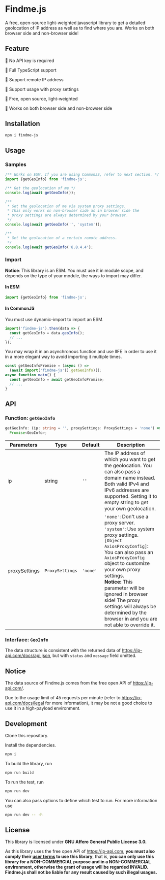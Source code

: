 # Findme.js

A free, open-source light-weighted javascript library to get a detailed geolocation of IP address as well as to find where you are. Works on both browser side and non-browser side!

## Feature

🐰 No API key is required

🐰 Full TypeScript support

🐰 Support remote IP address

🐰 Support usage with proxy settings

🐰 Free, open source, light-weighted

🐰 Works on both browser side and non-browser side

## Installation

```bash
npm i findme-js
```

## Usage

### Samples

```javascript
/** Works on ESM. If you are using CommonJS, refer to next section. */
import {getGeoInfo} from 'findme-js';

/** Get the geolocation of me */
console.log(await getGeoInfo());

/**
 * Get the geolocation of me via system proxy settings.
 * This only works on non-browser side as in browser side the
 * proxy settings are always determined by your browser.
 */
console.log(await getGeoInfo('', 'system'));

/**
 * Get the geolocation of a certain remote address.
 */
console.log(await getGeoInfo('8.8.4.4');
```

### Import

**Notice**: This library is an ESM. You must use it in module scope, and depends on the type of your module, the ways to import may differ. 

#### In ESM

```javascript
import {getGeoInfo} from 'findme-js';
```

#### In CommonJS

You must use dynamic-import to import an ESM.

```javascript
import('findme-js').then(data => {
  const getGeoInfo = data.geoInfo();
  // ...
});
```
 

You may wrap it in an asynchronous function and use IIFE in order to use it in a more elegant way to avoid importing it multiple times.

```javascript
const getGeoInfoPromise = (async () =>
  (await import('findme-js')).getGeoInfo)();
async function main() {
  const getGeoInfo = await getGeoInfoPromise;
  // ...
}
```

## API

### Function: `getGeoInfo`

```typescript
getGeoInfo: (ip: string = '', proxySettings: ProxySettings = 'none') =>
  Promise<GeoInfo>;
```

| **Parameters** | **Type**        | **Default** | **Description**                                                                                                                                                                                                                                                                                                                                                   |
| -------------- | --------------- | ----------- | ----------------------------------------------------------------------------------------------------------------------------------------------------------------------------------------------------------------------------------------------------------------------------------------------------------------------------------------------------------------- |
| ip             | string          | `''`        | The IP address of which you want to get the geolocation. You can also pass a domain name instead. Both valid IPv4 and IPv6 addresses are supported. Setting it to empty string to get your own geolocation.                                                                                                                                                                                                |
| proxySettings  | `ProxySettings` | `'none'`    | `'none'`: Don't use a proxy server. <br/> `'system'`: Use system proxy settings. <br/> `[Object AxiosProxyConfig]`: You can also pass an `AxiosProxyConfig` object to customize your own proxy settings. <br/> **Notice:** This parameter will be ignored in browser side! The proxy settings will always be determined by the browser in and you are not able to override it. |

### Interface: `GeoInfo`

The data structure is consistent with the returned data of https://ip-api.com/docs/api:json, but with `status` and `message` field omitted.

## Notice

The data source of Findme.js comes from the free open API of https://ip-api.com/.

Due to the usage limit of 45 requests per minute (refer to https://ip-api.com/docs/legal for more information), it may be not a good choice to use it in a high-payload environment.

## Development

Clone this repository.

Install the dependencies.
```bash
npm i
```

To build the library, run
```bash
npm run build
```

To run the test, run
```bash
npm run dev
```

You can also pass options to define which test to run.
For more information use
```bash
npm run dev -- -h
```


## License

This library is licensed under __GNU Affero General Public License 3.0.__

As this library uses the free open API of https://ip-api.com, **you must also comply their [user terms](https://ip-api.com/docs/legal) to use this library**, that is, **you can only use this library for a NON-COMMERCIAL purpose and in a NON-COMMERCIAL environment, otherwise the grant of usage will be regarded INVALID. Findme.js shall not be liable for any result caused by such illegal usages.**

